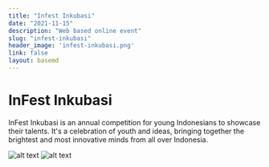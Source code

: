 ```yaml
---
title: "Infest Inkubasi"
date: "2021-11-15"
description: "Web based online event"
slug: "infest-inkubasi"
header_image: 'infest-inkubasi.png'
link: false
layout: basemd
---
```


<script>
	import GenerateTags from "$components/GenerateTags.svelte";
	let tags = ["PHP", "JavaScript", "fullstack"];
</script>



# InFest Inkubasi
<!-- <div>
<GenerateTags {tags}/>
</div> -->


InFest Inkubasi is an annual competition for young Indonesians to showcase their talents. It's a celebration of youth and ideas, bringing together the brightest and most innovative minds from all over Indonesia.


![alt text](/portfolio/infest_2.png "Infest Inkubasi")
![alt text](/portfolio/infest-inkubasi.png "Infest Inkubasi")
